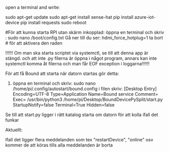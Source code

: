 open a terminal and write:

sudo apt-get update
sudo apt-get install sense-hat
pip install azure-iot-device
pip install requests
sudo reboot

#För att kunna starta RPI utan skärm inkopplad:
öppna en terminal och skriv :
sudo nano /boot/config.txt
Gå ner till du ser:
hdmi_force_hotplug=1
ta bort # för att aktivera den raden



 !!!!!! Om man ska starta scriptet via systemctl, se till att denna app är stängd. 
och att inte .py filerna är öppna i något program, annars kan inte systemctl 
 komma åt filerna och man får EOF exception i loggarna!!!!!!


För att få Bound att starta när datorn startas gör detta:
1. öppna en terminal och skriv:
 sudo nano /home/pi/.config/autostart/bound.config
 i filen skriv:
[Desktop Entry]
Encoding=UTF-8
Type=Application
Name=Bound service
Comment=
Exec= /usr/bin/python3 /home/pi/Desktop/BoundDevicePySplit/start.py
StartupNotify=false
Terminal=True
Hidden=false


Se till att start.py ligger i rätt katalog
starta om datorn för att kolla ifall det funkar





Aktuellt:

Ifall det ligger flera meddelanden som tex "restartDevice", "online" osv kommer de att köras tills alla meddelanden är borta
